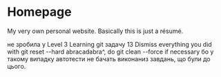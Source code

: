 # Homepage
My very own personal website. Basically this is just a résumé.

не зробила у Level 3 Learning git
задачу 13 Dismiss everything you did with git reset --hard abracadabra^, do git clean --force if necessary
бо у такому випадку автотести не бачать виконаниз завдань, що були до цього.
